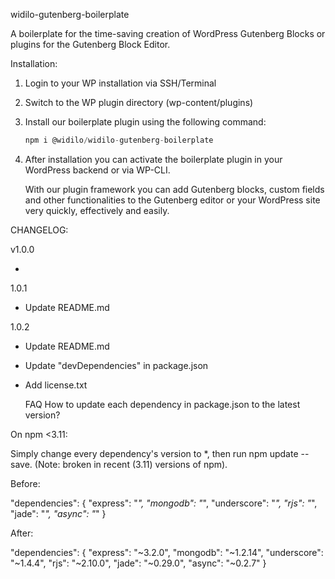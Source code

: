 widilo-gutenberg-boilerplate

A boilerplate for the time-saving creation of WordPress Gutenberg Blocks or plugins for the Gutenberg Block Editor.

Installation:

1. Login to your WP installation via SSH/Terminal

2. Switch to the WP plugin directory (wp-content/plugins)

3. Install our boilerplate plugin using the following command: 

   ```js
   npm i @widilo/widilo-gutenberg-boilerplate
   ```

   

4. After installation you can activate the boilerplate plugin in your WordPress backend or via WP-CLI.

   

   With our plugin framework you can add Gutenberg blocks, custom fields and other functionalities to the Gutenberg editor or your WordPress site very quickly, effectively and easily.
   
CHANGELOG:

v1.0.0

- 

1.0.1

- Update README.md

1.0.2

- Update README.md
- Update "devDependencies" in package.json 
- Add license.txt
   
   FAQ 
How to update each dependency in package.json to the latest version? 
   
On npm <3.11:

Simply change every dependency's version to *, then run npm update --save. (Note: broken in recent (3.11) versions of npm).

Before:

  "dependencies": {
    "express": "*",
    "mongodb": "*",
    "underscore": "*",
    "rjs": "*",
    "jade": "*",
    "async": "*"
  }

After:

  "dependencies": {
    "express": "~3.2.0",
    "mongodb": "~1.2.14",
    "underscore": "~1.4.4",
    "rjs": "~2.10.0",
    "jade": "~0.29.0",
    "async": "~0.2.7"
  }
